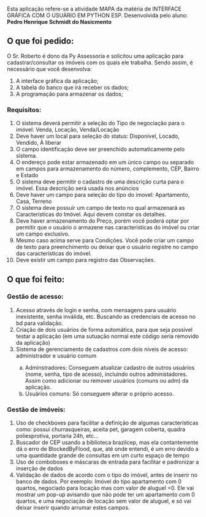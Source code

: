 Esta aplicação refere-se a atividade MAPA da matéria de INTERFACE GRÁFICA COM O USUÁRIO EM PYTHON ESP.
Desenvolvida pelo aluno: <b>Pedro Henrique Schmidt do Nasicmento</b>
<H2>O que foi pedido:</H2>
O Sr. Roberto é dono da Py Assessoria e solicitou uma aplicação para cadastrar/consultar os imóveis com os quais ele trabalha. Sendo assim, é necessário que você desenvolva:
<ol>
<li>A interface gráfica da aplicação;</li>
<li>A tabela do banco que irá receber os dados;</li>
<li>A programação para armazenar os dados;</li>
</ol>
<h3>Requisitos:</h3>
<ol>
<li>O sistema deverá permitir a seleção do Tipo de negociação para o imóvel: Venda, Locação, Venda/Locação</li>
<li>Deve haver um local para seleção do status: Disponível, Locado, Vendido, À liberar</li>
<li>O campo identificação deve ser preenchido automaticamente pelo sistema.</li>
<li>O endereço pode estar armazenado em um único campo ou separado em campos para armazenamento do número, complemento, CEP, Bairro e Estado</li>
<li>O sistema deve permitir o cadastro de uma descrição curta para o imóvel. Essa descrição será usada nos anúncios</li>
<li>Deve haver um campo para seleção do tipo do imovel: Apartamento, Casa, Terreno</li>
<li>O sistema deve possuir um campo de texto no qual armazenará as Características do Imóvel. Aqui devem constar os detalhes.</li>
<li>Deve haver armazenamento do Preço, porém você poderá optar por permitir que o usuário o armazene nas características do imóvel ou criar um campo exclusivo.</li>
<li>Mesmo caso acima serve para Condições. Você pode criar um campo de texto para preenchimento ou deixar que o usuário registre no campo das características do imóvel.</li>
<li>Deve existir um campo para registro das Observações.</li>
</ol>
<h2>O que foi feito:</h2>
<h3>Gestão de acesso:</h3>
<ol>
<li>Acesso através de login e senha, com mensagens para usuário inexistente, senha inválida, etc. Buscando as credenciais de acesso no bd para validação.</li>
<li>Criação de dois usuários de forma automática, para que seja possível testar a aplicação (em uma sutuação normal este código seria removido da aplicação)</li>
<li>Sistema de gerenciamento de cadastros com dois níveis de acesso: administrador e usuário comum</li>
<ol type="a">
<li>Adminstradores: Conseguem atualizar cadastro de outros usuários (nome, senha, tipo de acesso), incluindo outros administadores. Assim como adicionar ou remover usuários (comuns ou adm) da aplicação.</li>
<li> Usuários comuns: Só conseguem alterar o próprio acesso.</li>
</ol>
</ol>
<h3>Gestão de imóveis:</h3>
<ol>
<li> Uso de checkboxes para facilitar a definição de algumas características como: possui churrasqueiras, aceita pet, garagem coberta, quadra poliesprotiva, portaria 24h, etc...</li>
<li>Buscador de CEP usando a biblioteca brazilcep, mas ela contantemente dá o erro de BlockedByFlood, que, até onde entendi, é um erro devido a uma quantidade grande de consultas em um curto espaço de tempo</li>
<li>Uso de comboboxes e máscaras de entrada para facilitar e padronizar a inserção de dados</li>
<li>Validação de dados de acordo com o tipo do imóvel, antes de inserir no banco de dados. Por exemplo: Imóvel do tipo apartamento com 0 quartos, negociado para locação mas com valor de aluguel =0. Ele vai mostrar um pop-up avisando que não pode ter um apartamento com 0 quartos, e uma negociação de locação sem valor de aluguel, e só vai deixar inserir quando arrumar estes campos.</li>
</ol>
